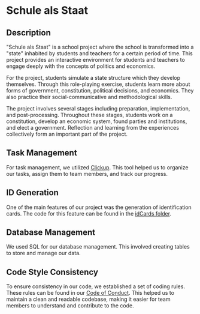 # Schule als Staat

## Description

"Schule als Staat" is a school project where the school is transformed into a "state" inhabited by students and teachers for a certain period of time. This project provides an interactive environment for students and teachers to engage deeply with the concepts of politics and economics.

For the project, students simulate a state structure which they develop themselves. Through this role-playing exercise, students learn more about forms of government, constitution, political decisions, and economics. They also practice their social-communicative and methodological skills.

The project involves several stages including preparation, implementation, and post-processing. Throughout these stages, students work on a constitution, develop an economic system, found parties and institutions, and elect a government. Reflection and learning from the experiences collectively form an important part of the project.

## Task Management

For task management, we utilized [Clickup](https://clickup.com/). This tool helped us to organize our tasks, assign them to team members, and track our progress.

## ID Generation

One of the main features of our project was the generation of identification cards. The code for this feature can be found in the [idCards folder](/idCards/).

## Database Management

We used SQL for our database management. This involved creating tables to store and manage our data.

## Code Style Consistency

To ensure consistency in our code, we established a set of coding rules. These rules can be found in our [Code of Conduct](/.github/CODE_OF_CONDUCT.md). This helped us to maintain a clean and readable codebase, making it easier for team members to understand and contribute to the code.
